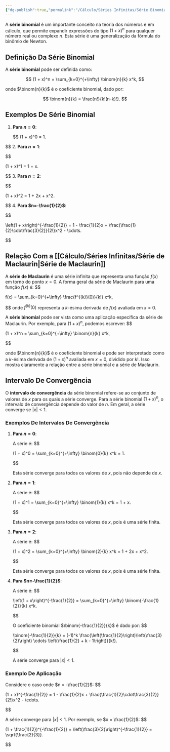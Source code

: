 ```yaml
---
{"dg-publish":true,"permalink":"/Cálculo/Séries Infinitas/Série Binomial/","dgPassFrontmatter":true,"created":"2025-04-07T09:48:38.491-03:00"}
---
```



A **série binomial** é um importante conceito na teoria dos números e em cálculo, que permite expandir expressões do tipo $(1 + x)^n$ para qualquer número real ou complexo $n$. Esta série é uma generalização da fórmula do binômio de Newton.

## Definição Da Série Binomial

A **série binomial** pode ser definida como:

$$
(1 + x)^n = \sum_{k=0}^{+\infty} \binom{n}{k} x^k,
$$

onde $\binom{n}{k}$ é o coeficiente binomial, dado por:

$$
\binom{n}{k} = \frac{n!}{k!(n-k)!}.
$$

## Exemplos De Série Binomial

1. **Para $n=0$**:

   $$
   (1 + x)^0 = 1.


$$
2. **Para $n=1$**:

   
$$

   (1 + x)^1 = 1 + x.

$$
3. **Para $n=2$**:

   
$$

   (1 + x)^2 = 1 + 2x + x^2.

$$
4. **Para $n=-\frac{1}{2}$**:

   
$$

   \left(1 + x\right)^{-\frac{1}{2}} = 1 - \frac{1}{2}x + \frac{\frac{1}{2}\cdot\frac{3}{2}}{2!}x^2 - \cdots.

$$

## Relação Com a [[Cálculo/Séries Infinitas/Série de Maclaurin\|Série de Maclaurin]]

A **série de Maclaurin** é uma série infinita que representa uma função $f(x)$ em torno do ponto $x=0$. A forma geral da série de Maclaurin para uma função $f(x)$ é:
$$

f(x) = \sum_{k=0}^{+\infty} \frac{f^{(k)}(0)}{k!} x^k,

$$
onde $f^{(k)}(0)$ representa a $k$-ésima derivada de $f(x)$ avaliada em $x=0$.

A **série binomial** pode ser vista como uma aplicação específica da série de Maclaurin. Por exemplo, para $(1 + x)^n$, podemos escrever:
$$

(1 + x)^n = \sum_{k=0}^{+\infty} \binom{n}{k} x^k,

$$

onde $\binom{n}{k}$ é o coeficiente binomial e pode ser interpretado como a $k$-ésima derivada de $(1+x)^n$ avaliada em $x=0$, dividido por $k!$. Isso mostra claramente a relação entre a série binomial e a série de Maclaurin.

## Intervalo De Convergência


O **intervalo de convergência** da série binomial refere-se ao conjunto de valores de $x$ para os quais a série converge. Para a série binomial $(1 + x)^n$, o intervalo de convergência depende do valor de $n$. Em geral, a série converge se $|x| < 1$.

### Exemplos De Intervalos De Convergência

1. **Para $n=0$**:

   A série é:
   $$

   (1 + x)^0 = \sum_{k=0}^{+\infty} \binom{0}{k} x^k = 1.

   $$

   Esta série converge para todos os valores de $x$, pois não depende de $x$.

2. **Para $n=1$**:

   A série é:
   $$

   (1 + x)^1 = \sum_{k=0}^{+\infty} \binom{1}{k} x^k = 1 + x.

   $$

   Esta série converge para todos os valores de $x$, pois é uma série finita.

3. **Para $n=2$**:

   A série é:
   $$

   (1 + x)^2 = \sum_{k=0}^{+\infty} \binom{2}{k} x^k = 1 + 2x + x^2.

   $$

   Esta série converge para todos os valores de $x$, pois é uma série finita.

4. **Para $n=-\frac{1}{2}$**:

   A série é:
   $$

   \left(1 + x\right)^{-\frac{1}{2}} = \sum_{k=0}^{+\infty} \binom{-\frac{1}{2}}{k} x^k.

   $$

   O coeficiente binomial $\binom{-\frac{1}{2}}{k}$ é dado por:
   $$

   \binom{-\frac{1}{2}}{k} = (-1)^k \frac{\left(\frac{1}{2}\right)\left(\frac{3}{2}\right) \cdots \left(\frac{1}{2} + k - 1\right)}{k!}.

   $$

   A série converge para $|x| < 1$.

### Exemplo De Aplicação

Considere o caso onde $n = -\frac{1}{2}$:
$$

(1 + x)^{-\frac{1}{2}} = 1 - \frac{1}{2}x + \frac{\frac{1}{2}\cdot\frac{3}{2}}{2!}x^2 - \cdots.

$$

A série converge para $|x| < 1$. Por exemplo, se $x = \frac{1}{2}$:
$$

(1 + \frac{1}{2})^{-\frac{1}{2}} = \left(\frac{3}{2}\right)^{-\frac{1}{2}} = \sqrt{\frac{2}{3}}.

$$
